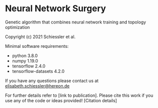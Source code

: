 # Neural Network Surgery
Genetic algorithm that combines neural network training and topology optimization

Copyright (c) 2021 Schiessler et al.

Minimal software requirements:
* python 3.8.0
* numpy 1.19.0
* tensorflow 2.4.0
* tensorflow-datasets 4.2.0

If you have any questions please contact us at elisabeth.schiessler@hereon.de

For further details refer to [link to publication].
Please cite this work if you use any of the code or ideas provided!
[Citation details]
